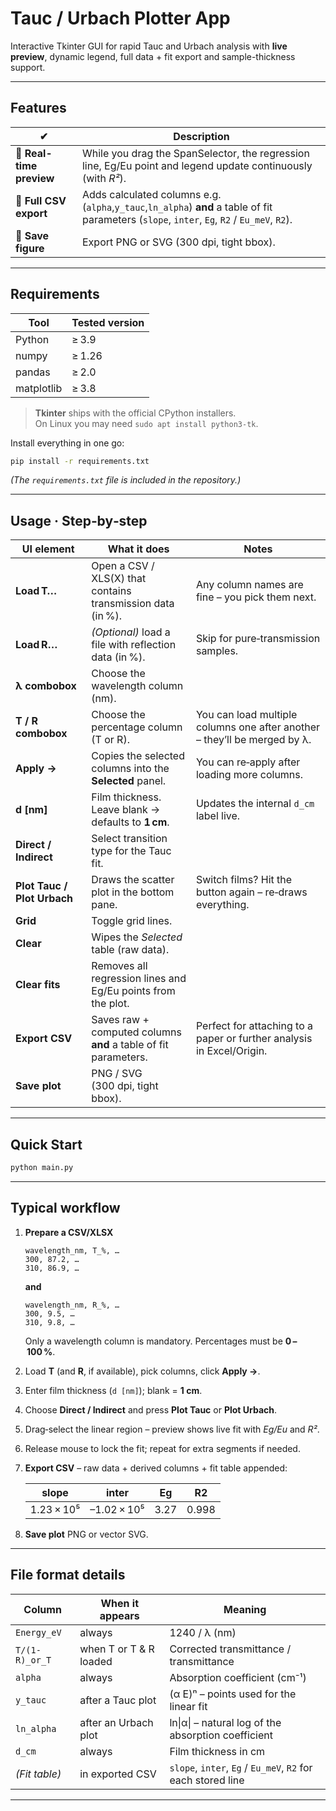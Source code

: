 # Tauc / Urbach Plotter App

Interactive Tkinter GUI for rapid Tauc and Urbach analysis with **live preview**, dynamic legend, full data + fit export and sample-thickness support.

---

## Features

| ✔ | Description |
|---|-------------|
| 🔎 **Real-time preview** | While you drag the SpanSelector, the regression line, Eg/Eu point and legend update continuously (with _R²_). |
| 📐 **Full CSV export**   | Adds calculated columns e.g. (`alpha`,`y_tauc`,`ln_alpha`) **and** a table of fit parameters (`slope`, `inter`, `Eg`, `R2` / `Eu_meV`, `R2`). |
| 💾 **Save figure**       | Export PNG or SVG (300 dpi, tight bbox). |

---

## Requirements

| Tool | Tested version |
|------|----------------|
| Python | ≥ 3.9 |
| numpy | ≥ 1.26 |
| pandas | ≥ 2.0 |
| matplotlib | ≥ 3.8 |

> **Tkinter** ships with the official CPython installers.  
> On Linux you may need `sudo apt install python3-tk`.

Install everything in one go:

```bash
pip install -r requirements.txt
```

*(The `requirements.txt` file is included in the repository.)*

---

## Usage · Step‑by‑step

| UI element | What it does | Notes |
|------------|--------------|-------|
| **Load T…** | Open a CSV / XLS(X) that contains transmission data (in %). | Any column names are fine – you pick them next. |
| **Load R…** | *(Optional)* load a file with reflection data (in %). | Skip for pure‑transmission samples. |
| **λ combobox** | Choose the wavelength column (nm). | |
| **T / R combobox** | Choose the percentage column (T or R). | You can load multiple columns one after another – they’ll be merged by λ. |
| **Apply →** | Copies the selected columns into the **Selected** panel. | You can re‑apply after loading more columns. |
| **d [nm]** | Film thickness. Leave blank → defaults to **1 cm**. | Updates the internal `d_cm` label live. |
| **Direct / Indirect** | Select transition type for the Tauc fit. | |
| **Plot Tauc / Plot Urbach** | Draws the scatter plot in the bottom pane. | Switch films? Hit the button again – re‑draws everything. |
| **Grid** | Toggle grid lines. | |
| **Clear** | Wipes the *Selected* table (raw data). | |
| **Clear fits** | Removes all regression lines and Eg/Eu points from the plot. | |
| **Export CSV** | Saves raw + computed columns **and** a table of fit parameters. | Perfect for attaching to a paper or further analysis in Excel/Origin. |
| **Save plot** | PNG / SVG (300 dpi, tight bbox). | |

---

## Quick Start

```bash
python main.py
```

---

## Typical workflow

1. **Prepare a CSV/XLSX**

   ```text
   wavelength_nm, T_%, …
   300, 87.2, …
   310, 86.9, …
   ```
   **and**
   ```text
   wavelength_nm, R_%, …
   300, 9.5, …
   310, 9.8, …
   ```
   Only a wavelength column is mandatory. Percentages must be **0 – 100 %**.

2. Load **T** (and **R**, if available), pick columns, click **Apply →**.  
3. Enter film thickness (`d [nm]`); blank = **1 cm**.  
4. Choose **Direct / Indirect** and press **Plot Tauc** or **Plot Urbach**.  
5. Drag‑select the linear region – preview shows live fit with *Eg/Eu* and *R²*.  
6. Release mouse to lock the fit; repeat for extra segments if needed.  
7. **Export CSV** – raw data + derived columns + fit table appended:  

   | slope | inter | Eg | R2 |
   |-------|-------|----|----|
   | 1.23 × 10⁵ | –1.02 × 10⁵ | 3.27 | 0.998 |

8. **Save plot** PNG or vector SVG.

---

## File format details

| Column | When it appears | Meaning |
|--------|-----------------|---------|
| `Energy_eV` | always | 1240 / λ (nm) |
| `T/(1-R)_or_T` | when T or T & R loaded | Corrected transmittance / transmittance |
| `alpha` | always | Absorption coefficient (cm⁻¹) |
| `y_tauc`   | after a Tauc plot   | (α E)ⁿ – points used for the linear fit |
| `ln_alpha` | after an Urbach plot| ln\|α\| – natural log of the absorption coefficient |                     |
| `d_cm` | always | Film thickness in cm |
| *(Fit table)* | in exported CSV | `slope`, `inter`, `Eg` / `Eu_meV`, `R2` for each stored line |

---

